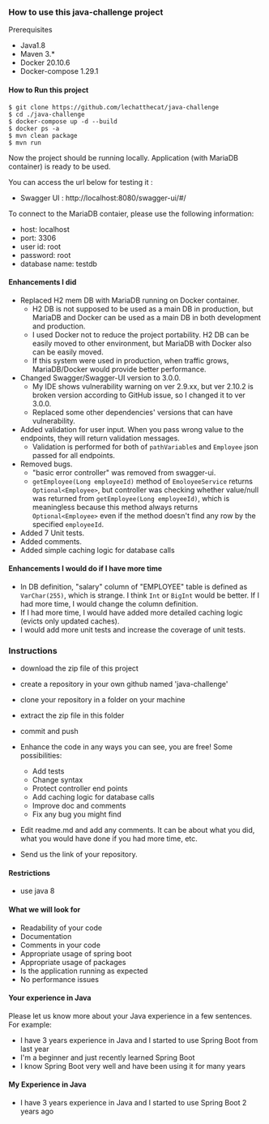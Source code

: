 ### How to use this java-challenge project

Prerequisites
- Java1.8
- Maven 3.*
- Docker 20.10.6
- Docker-compose 1.29.1

#### How to Run this project
```
$ git clone https://github.com/lechatthecat/java-challenge
$ cd ./java-challenge
$ docker-compose up -d --build
$ docker ps -a
$ mvn clean package
$ mvn run
```

Now the project should be running locally.
Application (with MariaDB container) is ready to be used.

You can access the url below for testing it :

- Swagger UI : http://localhost:8080/swagger-ui/#/

To connect to the MariaDB contaier, please use the following information:
- host: localhost
- port: 3306
- user id: root
- password: root
- database name: testdb

#### Enhancements I did
- Replaced H2 mem DB with MariaDB running on Docker container.
  - H2 DB is not supposed to be used as a main DB in production, but MariaDB and Docker can be used as a main DB in both development and production.
  - I used Docker not to reduce the project portability. H2 DB can be easily moved to other environment, but MariaDB with Docker also can be easily moved.
  - If this system were used in production, when traffic grows, MariaDB/Docker would provide better performance.
- Changed Swagger/Swagger-UI version to 3.0.0.
  - My IDE shows vulnerability warning on ver 2.9.xx, but ver 2.10.2 is broken version according to GitHub issue, so I changed it to ver 3.0.0.
  - Replaced some other dependencies' versions that can have vulnerability.
- Added validation for user input. When you pass wrong value to the endpoints, they will return validation messages.
  - Validation is performed for both of `pathVariable`s and `Employee` json passed for all endpoints.
- Removed bugs.
  - "basic error controller" was removed from swagger-ui.
  - `getEmployee(Long employeeId)` method of `EmoloyeeService` returns `Optional<Employee>`, but controller was checking whether value/null was returned from `getEmployee(Long employeeId)`, which is meaningless because this method always returns `Optional<Employee>` even if the method doesn't find any row by the specified `employeeId`.   
- Added 7 Unit tests.
- Added comments.
- Added simple caching logic for database calls

#### Enhancements I would do if I have more time
- In DB definition, "salary" column of "EMPLOYEE" table is defined as `VarChar(255)`, which is strange. I think `Int` or `BigInt` would be better. If I had more time, I would change the column definition.
- If I had more time, I would have added more detailed caching logic (evicts only updated caches).
- I would add more unit tests and increase the coverage of unit tests.

### Instructions

- download the zip file of this project
- create a repository in your own github named 'java-challenge'
- clone your repository in a folder on your machine
- extract the zip file in this folder
- commit and push

- Enhance the code in any ways you can see, you are free! Some possibilities:
  - Add tests
  - Change syntax
  - Protect controller end points
  - Add caching logic for database calls
  - Improve doc and comments
  - Fix any bug you might find
- Edit readme.md and add any comments. It can be about what you did, what you would have done if you had more time, etc.
- Send us the link of your repository.

#### Restrictions
- use java 8


#### What we will look for
- Readability of your code
- Documentation
- Comments in your code 
- Appropriate usage of spring boot
- Appropriate usage of packages
- Is the application running as expected
- No performance issues

#### Your experience in Java

Please let us know more about your Java experience in a few sentences. For example:

- I have 3 years experience in Java and I started to use Spring Boot from last year
- I'm a beginner and just recently learned Spring Boot
- I know Spring Boot very well and have been using it for many years

#### My Experience in Java
- I have 3 years experience in Java and I started to use Spring Boot 2 years ago
